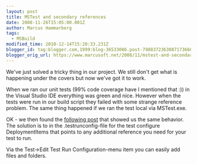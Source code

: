 ```yaml
---
layout: post
title: MSTest and secondary references
date: 2008-11-26T15:05:00.001Z
author: Marcus Hammarberg
tags:
  - MSBuild
modified_time: 2010-12-14T15:20:33.231Z
blogger_id: tag:blogger.com,1999:blog-36533086.post-7988372363087173666
blogger_orig_url: https://www.marcusoft.net/2008/11/mstest-and-secondary-references.html
---
```


We've just solved a tricky thing in our project. We still don't get what
is happening under the covers but now we've got it to work.

When we ran our unit tests (99% code coverage have I mentioned that :))
in the Visual Studio IDE everything was green and nice. However when the
tests were run in our build script they failed with some strange
reference problem. The same thing happened if we ran the test local via
MSTest.exe.

OK - we then found the <a
href="http://social.msdn.microsoft.com/Forums/en-US/vststest/thread/aa7f7567-faba-4589-b0ae-fe8d2c831c7a/%20"
target="_blank">following post</a> that showed us the same behavior. The
solution is to in the .testrunconfig-file for the test configure
DeploymentItems that points to any additional reference you need for
your test to run.

Via the Test-\>Edit Test Run Configuration-menu item you can easily add
files and folders.

